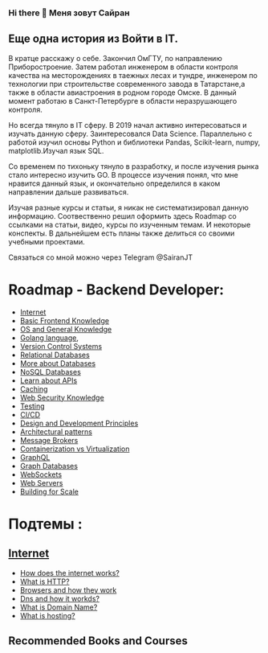 ### Hi there 👋 Меня зовут Сайран


## Еще одна история из Войти в IT.
В кратце расскажу о себе.
Закончил ОмГТУ, по направлению Приборостроение. Затем работал инженером в области контроля качества на месторождениях в таежных лесах и тундре, инженером по технологии при строительстве современного завода в Татарстане,а также в области авиастроения в родном городе Омске. В данный момент работаю в Санкт-Петербурге в области неразрушающего контроля.

Но всегда тянуло в IT сферу. В 2019 начал активно интересоваться и изучать данную сферу. Заинтересовался Data Science.
Параллельно с работой изучил основы Python и библиотеки Pandas, Scikit-learn, numpy, matplotlib.Изучал язык SQL. 

Со временем по тихоньку тянуло в разработку, и после изучения рынка стало интересно изучить GO. 
В процессе изучения понял, что мне нравится данный язык, и окончательно определился в каком направлении дальше развиваться.

Изучая разные курсы и статьи, я никак не систематизировал данную информацию. Соотвественно решил оформить здесь Roadmap со ссылками на статьи, видео, курсы по изученным темам. 
И некоторые конспекты. В дальнейшем есть планы также делиться со своими учебными проектами.

Связаться со мной можно через Telegram @SairanJT



  
  
  
  # Roadmap - Backend Developer:
- [Internet](sections/01-Internet.md)
- [Basic Frontend Knowledge](sections/02-BasicFrontendKnowledge.md)
- [OS and General Knowledge](sections/03-OSandGeneralKnowledge.md)
- [Golang language](sections/04-Golanglanguage.md)‚
- [Version Control Systems](sections/05-VersionControlSystems.md)
- [Relational Databases](sections/06-RelationalDatabases.md)
- [More about Databases](sections/07-MoreAboutDatabases.md)
- [NoSQL Databases](sections/08-NoSQLDatabases.md)
- [Learn about APIs](sections/09-LearnAboutAPIs.md)
- [Caching](sections/10-Caching.md)
- [Web Security Knowledge](sections/11-WebSecurityKnowledge.md)
- [Testing](sections/12-Testing.md)
- [CI/CD](sections/13-CICD.md)
- [Design and Development Principles](sections/14-DesignAndDevelopmentPrinciples.md)
- [Architectural patterns](sections/15-ArchitecturalPatterns.md)
- [Message Brokers](sections/16-MessageBrokers.md)
- [Containerization vs Virtualization](sections/17-ContainerizationVsVirtualization.md)
- [GraphQL](sections/18-GraphQL.md)
- [Graph Databases](sections/19-GraphDatabases.md)
- [WebSockets](sections/20-GraphQL.md)
- [Web Servers](sections/21-WebServers.md)
- [Building for Scale](sections/22-BuildingForScale.md)

# Подтемы :
##  [Internet](sections/01-Internet.md)
- [How does the internet works?](sections/01-Internet.md#How_does_the_internet_works)
- [What is HTTP?](sections/01-Internet.md#HTTP)
- [Browsers and how they work](sections/01-Internet.md#Browsers)
- [Dns and how it workds?](sections/01-Internet.md#DNS)
- [What is Domain Name?](sections/01-Internet.md#Domain)
- [What is hosting?](sections/01-Internet.md#Hosting)


## Recommended Books and Courses

